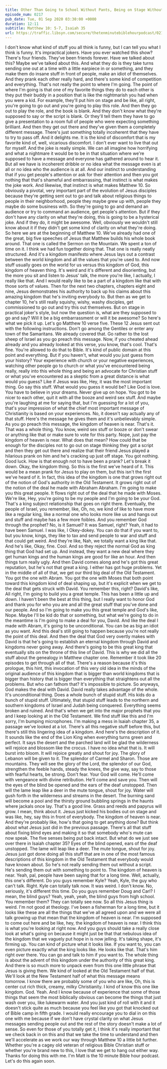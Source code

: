 ```yaml
---
title: Other Than Going to School Without Pants, Being on Stage Without a Script Is Everyone's Worst Nightmare
episode_num: 0217
pub_date: Tue, 01 Sep 2020 03:30:00 +0000
duration: 12:11
subtitle: Matthew 10: 5-7, Isaiah 35
url: https://traffic.libsyn.com/secure/thetenminutebiblehourpodcast/0217_-_Other_Than_Going_to_School_Without_Pants_Being_Onstage_Without_a_Script_is_Everyones_Worst_Nightmare.mp3
---
```


 I don't know what kind of stuff you all think is funny, but I can tell you what I think is funny. It's impractical jokers. Have you ever watched this show? There's four friends. They've been friends forever. Have we talked about this? Maybe we've talked about this. And what they do is they take turns sending one out at a time with a little earpiece in or something, and they make them do insane stuff in front of people, make an idiot of themselves. And they prank each other really hard, and there's some kind of competition and everything. That's not really the point to where I'm going. The point of where I'm going is that one of my favorite things they do to each other is they put their buddy in a position that is like the nightmarish you had when you were a kid. For example, they'll put him on stage and be like, all right, you're going to go out and you're going to play this role. And then they go out to play the role, and the book is blank. And they don't know what they're supposed to say or the script is blank. Or they'll tell them they have to go give a presentation to a room full of people who were expecting something brilliant. And then they get out there and they've given them a completely different message. There's just something totally incoherent that they have to try to pass off. And it delights me. It is the kind of discomfort that is my favorite kind of, well, vicarious discomfort. I don't ever want to live that out for myself. And the joke is really simple. We can all imagine how horrifying and what a nightmare it would be to be in that situation where we're supposed to have a message and everyone has gathered around to hear it. But all we have is incoherent dribble or no idea what the message even is at all or no idea who the audience is at all. And our instinct to understanding that if you get people's attention or ask for their attention and then you got nothing that that's shameful and embarrassing, that instinct is what makes the joke work. And likewise, that instinct is what makes Matthew 10. So obviously a pivotal, very important part of the evolution of Jesus disciples because they're getting sent out to go and talk about religious things to people in their neighborhood, people they maybe grew up with, people they maybe do some business with. So they're going to go and demand an audience or try to command an audience, get people's attention. But if they don't have any clarity on what they're doing, this is going to be a hysterical joke. And if they do, it might be awesome. Well, obviously we wouldn't still know about it if they didn't get some kind of clarity on what they're doing. So here we are at the beginning of Matthew 10. We've already had one of the great, big five speeches of Jesus that Matthew builds his whole book around. That one is called the Sermon on the Mountain. We spent a ton of time on it. I think we had fun together doing that. That one is really neatly structured. And it's a kingdom manifesto where Jesus lays out a contrast between the world kingdom and all the values that you're used to. And now stuff usually goes on the world for us versus this kingdom of God, this kingdom of heaven thing. It's weird and it's different and disorienting, but the more you sit and listen to Jesus' talk, the more you're like, I actually, I really like that. And I would really like to be a part of a kingdom like that with those sorts of values. Then for the next two chapters, chapters eight and nine, Jesus demonstrates his authority to back up his claims about this amazing kingdom that he's inviting everybody to. But then as we get to chapter 10, he's still really squishy, wishy, washy disciples, get commissioned to go out and try this out themselves. But on stage in practical joker's style, but now the question is, what are they supposed to go and say? Will it be a big embarrassment or will it be awesome? So here's what we pick it up. Let's go Matthew 10 verse five. These 12 Jesus sent out with the following instructions. Don't go among the Gentiles or enter any town of the Samaritans. We already covered that. Go rather to the lost sheep of Israel as you go preach this message. Now, if you cheated ahead already and you already looked at this verse, you know, that's cool. That's fine. You're allowed to do that to Bible. It's kind of public domain at this point and everything. But if you haven't, what would you just guess from your history? Your experience with church or your negative experiences, watching other people go to church or what you've encountered being really, really into this whole thing and being an advocate for Christian stuff or what you've encountered as a skeptic from a great distance is what would you guess? Like if Jesus was like, Hey, it was the most important thing. Go say this stuff. What would you guess it would be? Like God is love. You have to believe in your dreams. Never give up on hope. You got to be nicer to each other, quit it with all the booze and weird sex stuff. And maybe you're laughing at me for saying that, but I'm guessing for a lot of you, that's your impression of what the chief most important message of Christianity is based on your experiences. No, it doesn't say actually any of that stuff. Here's the message he gives them and it's unbelievably simple. As you go preach this message, the kingdom of heaven is near. That's it. That was a whole thing. You know, weird sex stuff or booze or don't swear or anything like that or make sure to vote for this party. Nope, just pay the kingdom of heaven is near. What does that mean? How could that be enough for the disciples not to go out on stage thinking they got a script and then they get out there and realize that their friend Jesus played a hilarious prank on him and he's cracking up just off stage. You got nothing. Good luck. How is that enough not to have been a prank? Let's break it down. Okay, the kingdom thing. So this is the first we've heard of it. This would be a mean prank for Jesus to play on them, but this isn't the first we've heard of it. In fact, this idea of the kingdom is one that grows right out of the notion of God's authority in the Old Testament. It grows right out of the notion of the deal he made with Abraham Abraham. I'm going to make you this great people. It flows right out of the deal that he made with Moses. We're like, Hey, you're going to be my people and I'm going to be your God. That's a king subject relationship that goes on right there. Eventually, the people of Israel, you remember, like, Oh, no, we kind of like to have more like a regular king, like a normal one who looks more like us and hangs out and stuff and maybe has a few more foibles. And you remember God through the prophet? No, is it Samuel? It was Samuel, right? Yeah, it had to have been Samuel. I was like, I Okey-dokey. You can do that if you want to, but you know, kings, they like to tax and send people to war and stuff and that could get weird. And they're like, Nah, we totally want a king like that. And he's like, Okay, fine. Cool. And so they reject the normal God as king thing that God had set up. And instead, they want a new deal where they get human kings and the human kings are good for like an hour. And then things turn really ugly. And then David comes along and he's got this great reputation, but he's not that great a king. I either has got huge problems. Yet in the middle of all of that, we get our third big deal of the Old Testament. You got the one with Abram. You got the one with Moses that both point toward this kingdom kind of deal shaping up, but it's explicit when we get to the deal that gets struck with David. You remember this, right? David's like, All right, I'm going to build you a great temple. This has been a little up and down. I haven't been the best at this thing, but I really want to honor God and thank you for who you are and all the great stuff that you've done and our people. And so I'm going to make you this great temple and God's like, Nope. Maybe I'll be kid do that or something, but what we're going to do in the meantime is I'm going to make a deal for you, David. And like the deal I made with Abram, it's going to be unconditional. You can be as big an idiot as you want. And this deal's still going to happen because you're not really the point of this deal. And then the deal that God very overtly makes with David is that he's going to establish an eternal kingdom through David and kingdoms never going away. And there's going to be this great king that eventually sits on the throne of this line of David. This is why we did all the stuff about the genealogy in Matthew chapter one. Remember it took like 20 episodes to get through all of that. There's a reason because it's this prologue, this hint, this invocation of this very old idea in the minds of the original audience of this kingdom that is bigger than world kingdoms that is bigger than history that is bigger than everything that straightens out all the problems. But who can fathom that? It's impossible to picture. So anyways, God makes the deal with David. David really takes advantage of the whole. It's unconditional thing. Does a whole bunch of stupid stuff. His kids do a bunch of stupid stuff. Ultimately, that stupid stuff leads to the northern and southern kingdoms of Israel and Judah being conquered. Everything seems broken and ruined. And that's when we get into the major prophets that you and I keep looking at in the Old Testament. We find stuff like this and I'm sorry, I'm bumping microphones. I'm making a mess in Isaiah chapter 35, a passage we've looked at a lot. There's all this negative stuff before this, but there's still this lingering idea of a kingdom. And here's the description of it. It sounds like the end of the Lion King when everything turns green and perfect. It says the desert and the parched land will be glad the wilderness will rejoice and blossom like the crocus. I have no idea what that is. It will burst into bloom. It will rejoice greatly and shout for joy. The glory of Lebanon will be given to it. The splendor of Carmel and Sharon. Those are mountains. They will see the glory of the Lord, the splendor of our God, strengthen the feeble hands, steady the knees, the give way, say to those with fearful hearts, be strong. Don't fear. Your God will come. He'll come with vengeance with divine retribution. He'll come and save you. Then will the eyes of the blind be opened and the ears of the deaf unstopped. Then will the lame leap like a deer in the mute tongue, shout for joy. Water will gush forth in the wilderness and streams in the desert. The burning sand will become a pool and the thirsty ground bubbling springs in the haunts where jackals once lay. That's a good line. Grass and reeds and papyrus will grow. I mean, think about it. Jesus just kicked his bodies out on stage and was like, hey, say this in front of everybody. The kingdom of heaven is near. And they're probably like, how's that going to get anything done? But think about what Jesus just did in the previous passage. There's all that stuff about fixing blind eyes and making it so that somebody who's mute can now speak. The five senses being put back intact. But what do we just see over there in Isaiah chapter 35? Eyes of the blind opened, ears of the deaf unstopped. The lame will leap like a deer. The mute tongue, shout for joy. Jesus just got done doing all this stuff that are in one of the most famous descriptions of this kingdom in the Old Testament that everybody would have known about. So he's not really sending them out without a script. He's sending them out with something to point to. The kingdom of heaven is near. Yeah, pal, people have been saying that for a long time. Well, actually, this one's different. Do you guys remember Kyle? Yeah, Kyle, the guy who can't talk. Right. Kyle can totally talk now. It was weird. I don't know. No, seriously, it's different this time. Do you guys remember Doug and Carl? I mean, the blind guys? Yeah, yeah, yeah, the blind guys from high school. You remember them? They can totally see now. So all this Jesus thing is weird. I'm not good at theology. I've been a fisherman for a long time, but it looks like these are all the things that we've all agreed upon and we were all talk growing up that mean that the kingdom of heaven is near. I'm supposed to come out here and be like, hey, the kingdom of heaven is near. I think this is what you're looking at right now. And you guys should take a really close look at what's going on because it might just be that that nebulous idea of the kingdom that we vaguely put hope in is now jelling. It's taking shape, it's firming up. You can kind of picture what it looks like. If you want to, you can even picture exactly what the king looks like. He looks like that. That's him right over there. You can go and talk to him if you want to. The whole thing is about the advent of this kingdom under the authority of this great king. And there is so much more to unpack even from this one little phrase that Jesus is giving them. We kind of looked at the Old Testament half of that. We'll look at the New Testament half of what this message means tomorrow. I know there are probably some of you who are like, Oh, this is center cut rich thick, creamy, milky Christianity. I kind of know this one like kingdom. God. Yeah. And I know because of experience that some of those things that seem the most biblically obvious can become the things that just wash over you, like lukewarm water. And you just kind of roll with it and it doesn't stick quite as much because you feel like you got that knocked out of Bible camp in fifth grade. I would really encourage you to dial in on this one with me because if we don't have crystal clarity on what Jesus messages sending people out and the rest of the story doesn't make a lot of sense. So even for those of you totally get it, I think it's really important that we check back in on this and that we take the time to understand and then we'll accelerate as we work our way through Matthew 10 a little bit further. Whether you're a cagey old veteran of religious Bible Christian stuff or whether you're brand new to this, I love that we get to hang out either way. Thanks for doing this with me. I'm Matt is the 10 minute Bible hour podcast. Let's do this again soon.